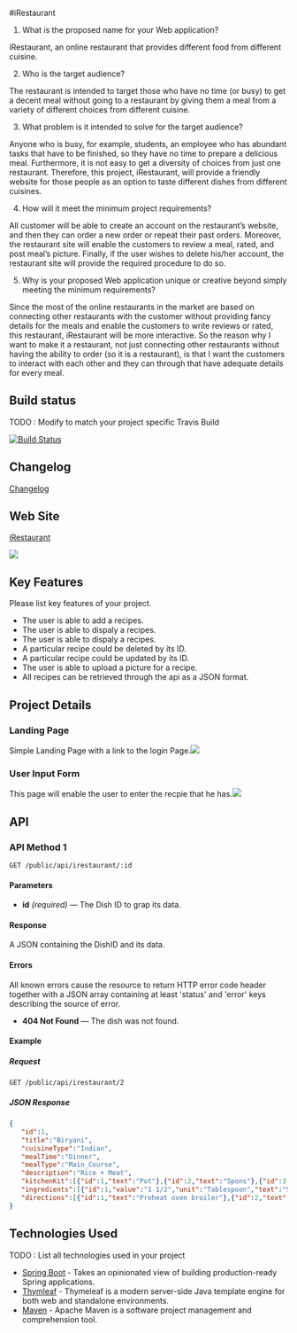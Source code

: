 #iRestaurant

1. What is the proposed name for your Web application?

iRestaurant, an online restaurant that provides different food from different cuisine.

2. Who is the target audience?

The restaurant is intended to target those who have no time (or busy)  to get a decent meal without going to a restaurant by giving them a meal from a variety of different choices from different cuisine. 

3. What problem is it intended to solve for the target audience?

Anyone who is busy, for example, students, an employee who has abundant tasks that have to be finished, so they have no time to prepare a delicious meal. Furthermore, it is not easy to get a diversity of choices from just one restaurant. Therefore, this project, iRestaurant, will provide a friendly website for those people as an option to taste different dishes from different cuisines.   

4. How will it meet the minimum project requirements?

All customer will be able to create an account on the restaurant’s website, and then they can order a new order or repeat their past orders. Moreover, the restaurant site will enable the customers to review a meal, rated, and post meal’s picture. Finally, if the user wishes to delete his/her account, the restaurant site will provide the required procedure to do so.


5. Why is your proposed Web application unique or creative beyond simply meeting the minimum requirements?


Since the most of the online restaurants in the market are based on connecting other restaurants with the customer without providing fancy details for the meals and enable the customers to write reviews or rated, this restaurant, iRestaurant will be more interactive. So the reason why I want to make it a restaurant, not just connecting other restaurants without having the ability to order (so it is a restaurant), is that I want the customers to interact with each other and they can through that have adequate details for every meal.
 


## Build status

TODO : Modify to match your project specific Travis Build


[![Build Status](https://travis-ci.org/infsci2560sp17/full-stack-web-aaabuabat.svg?branch=master)](https://travis-ci.org/infsci2560sp17/full-stack-web-aaabuabat)

## Changelog

[Changelog](CHANGELOG.md)


## Web Site

[iRestaurant](https://safe-woodland-35812.herokuapp.com/)

![](https://s.gravatar.com/avatar/38959e012175f9594b4628cef77ea6c9?s=80.png)

## Key Features

Please list key features of your project.

* The user is able to add a recipes.
* The user is able to dispaly a recipes.
* The user is able to dispaly a recipes.
* A particular recipe could be deleted by its ID.
* A particular recipe could be updated by its ID.
* The user is able to upload a picture for a recipe.
* All recipes can be retrieved through the api as a JSON format.


## Project Details

### Landing Page

Simple Landing Page with a link to the login Page.![](https://i.imgur.com/jsoolY7.jpg)

### User Input Form

This page will enable the user to enter the recpie that he has.![](https://thumb.ibb.co/npEgJ5/Untitled.png)

## API

### API Method 1

    GET /public/api/irestaurant/:id

#### Parameters

- **id** _(required)_ — The Dish ID to grap its data.

#### Response

A JSON containing the DishID and its data.

#### Errors

All known errors cause the resource to return HTTP error code header together with a JSON array containing at least 'status' and 'error' keys describing the source of error.

- **404 Not Found** — The dish was not found.

#### Example

##### Request

    GET /public/api/irestaurant/2


##### JSON Response

```json
{
   "id":1,
   "title":"Biryani",
   "cuisineType":"Indian",
   "mealTime":"Dinner",
   "mealType":"Main_Course",
   "description":"Rice + Meat",
   "kitchenKit":[{"id":1,"text":"Pot"},{"id":2,"text":"Spons"},{"id":3,"text":"Knives"}],
   "ingredients":[{"id":1,"value":"1 1/2","unit":"Tablespoon","text":"Salt"},{"id":2,"value":"1","unit":"Pound","text":"Rice"},{"id":3,"value":"2","unit":"Tablespoon","text":"chopped fresh parsle"},{"id":4,"value":"2","unit":"Pound","text":"Meat"},{"id":5,"value":"1","unit":"Tablespoon","text":"Oil"}],
   "directions":[{"id":1,"text":"Preheat oven broiler"},{"id":2,"text":"Mix items together"},{"id":3,"text":"chopped fresh parsle"}]
}
```


## Technologies Used

TODO : List all technologies used in your project

- [Spring Boot](https://projects.spring.io/spring-boot/) - Takes an opinionated view of building production-ready Spring applications.
- [Thymleaf](http://www.thymeleaf.org/) - Thymeleaf is a modern server-side Java template engine for both web and standalone environments.
- [Maven](https://maven.apache.org/) - Apache Maven is a software project management and comprehension tool.